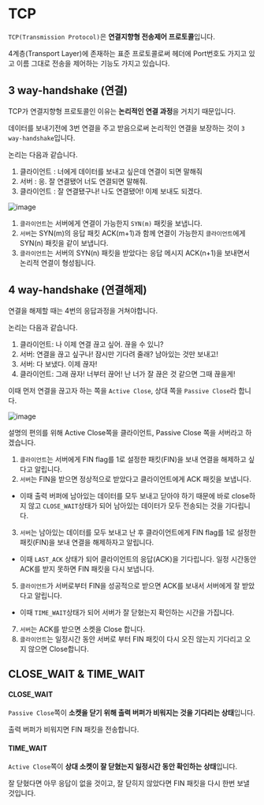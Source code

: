 # TCP

`TCP(Transmission Protocol)`은 **연결지향형 전송제어 프로토콜**입니다.

4계층(Transport Layer)에 존재하는 표준 프로토콜로써 헤더에 Port번호도 가지고 있고 이름 그대로 전송을 제어하는 기능도 가지고 있습니다.

## 3 way-handshake (연결)

TCP가 연결지향형 프로토콜인 이유는 **논리적인 연결 과정**을 거치기 때문입니다. 

데이터를 보내기전에 3번 연결을 주고 받음으로써 논리적인 연결을 보장하는 것이 `3 way-handshake`입니다.

논리는 다음과 같습니다. 

1. 클라이언트 : 너에게 데이터를 보내고 싶은데 연결이 되면 말해줘
2. 서버 : 응. 잘 연결됐어 너도 연결되면 말해줘.
3. 클라이언트 : 잘 연결됐구나! 나도 연결됐어! 이제 보내도 되겠다. 

![image](https://user-images.githubusercontent.com/53790137/151968918-5179698b-1ac2-462d-ad41-77d7c9b05f06.png)

1. `클라이언트`는 서버에게 연결이 가능한지 `SYN(m)` 패킷을 보냅니다. 
2. `서버`는 SYN(m)의 응답 패킷 ACK(m+1)과 함께 연결이 가능한지 `클라이언트`에게 SYN(n) 패킷을 같이 보냅니다.
3. `클라이언트`는 서버의 SYN(n) 패킷을 받았다는 응답 메시지 ACK(n+1)을 보내면서 논리적 연결이 형성됩니다.

## 4 way-handshake (연결해제)

연결을 해제할 때는 4번의 응답과정을 거쳐야합니다.

논리는 다음과 같습니다.
1. 클라이언트: 나 이제 연결 끊고 싶어. 끊을 수 있니?
2. 서버: 연결을 끊고 싶구나! 잠시만 기다려 줄래? 남아있는 것만 보내고!
3. 서버: 다 보냈다. 이제 끊자! 
4. 클라이언트: 그래 끊자! 너부터 끊어! 난 너가 잘 끊은 것 같으면 그때 끊을게!

이때 먼저 연결을 끊고자 하는 쪽을 `Active Close`, 상대 쪽을 `Passive Close`라 합니다.

![image](https://user-images.githubusercontent.com/53790137/152086365-1141f69d-d41c-4ff0-aef1-e44cec163b83.png)

설명의 편의를 위해 Active Close쪽을 클라이언트, Passive Close 쪽을 서버라고 하겠습니다. 

1. `클라이언트`는 서버에게 FIN flag를 1로 설정한 패킷(FIN)을 보내 연결을 해제하고 싶다고 알립니다.
2. `서버`는 FIN을 받으면 정상적으로 받았다고 클라이언트에게 ACK 패킷을 보냅니다. 
  - 이때 출력 버퍼에 남아있는 데이터를 모두 보내고 닫아야 하기 때문에 바로 close하지 않고 `CLOSE_WAIT`상태가 되어 남아있는 데이터가 모두 전송되는 것을 기다립니다. 
3. `서버`는 남아있는 데이터를 모두 보내고 난 후 클라이언트에게 FIN flag를 1로 설정한 패킷(FIN)을 보내 연결을 해제하자고 알립니다.
  - 이때 `LAST_ACK` 상태가 되어 클라이언트의 응답(ACK)을 기다립니다. 일정 시간동안 ACK를 받지 못하면 FIN 패킷을 다시 보냅니다. 
5. `클라이언트`가 서버로부터 FIN을 성공적으로 받으면 ACK를 보내서 서버에게 잘 받았다고 알립니다.
  - 이때 `TIME_WAIT`상태가 되어 서버가 잘 닫혔는지 확인하는 시간을 가집니다. 
7. `서버`는 ACK를 받으면 소켓을 Close 합니다. 
8. `클라이언트`는 일정시간 동안 서버로 부터 FIN 패킷이 다시 오진 않는지 기다리고 오지 않으면 Close합니다.

## CLOSE_WAIT & TIME_WAIT
#### CLOSE_WAIT

`Passive Close`쪽이 **소켓을 닫기 위해 출력 버퍼가 비워지는 것을 기다리는 상태**입니다.

출력 버퍼가 비워지면 FIN 패킷을 전송합니다.

#### TIME_WAIT

`Active Close`쪽이 **상대 소켓이 잘 닫혔는지 일정시간 동안 확인하는 상태**입니다.

잘 닫혔다면 아무 응답이 없을 것이고, 잘 닫히지 않았다면 FIN 패킷을 다시 한번 보낼 것입니다.
